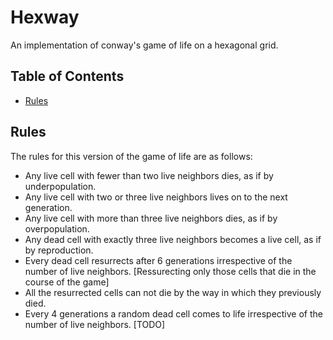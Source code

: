 # Hexway

An implementation of conway's game of life on a hexagonal grid. 

## Table of Contents

- [Rules](#rules)

## Rules

The rules for this version of the game of life are as follows:
- Any live cell with fewer than two live neighbors dies, as if by underpopulation.
- Any live cell with two or three live neighbors lives on to the next generation.
- Any live cell with more than three live neighbors dies, as if by overpopulation.
- Any dead cell with exactly three live neighbors becomes a live cell, as if by reproduction.
- Every dead cell resurrects after 6 generations irrespective of the number of live neighbors. [Ressurecting only those cells that die in the course of the game]
- All the resurrected cells can not die by the way in which they previously died.
- Every 4 generations a random dead cell comes to life irrespective of the number of live neighbors. [TODO]

